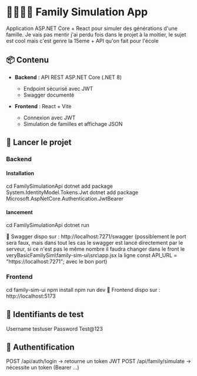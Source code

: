 # 👨‍👩‍👧‍👦 Family Simulation App

Application ASP.NET Core + React pour simuler des générations d'une famille. Je vais pas mentir j'ai perdu fois dans le projet à la moitier, le sujet est cool mais c'est genre la 15eme + API qu'on fait pour l'école

## 📦 Contenu

- **Backend** : API REST ASP.NET Core (.NET 8)
  - Endpoint sécurisé avec JWT
  - Swagger documenté

- **Frontend** : React + Vite
  - Connexion avec JWT
  - Simulation de familles et affichage JSON

## 🚀 Lancer le projet

### Backend

#### Installation

cd FamilySimulationApi
dotnet add package System.IdentityModel.Tokens.Jwt
dotnet add package Microsoft.AspNetCore.Authentication.JwtBearer

#### lancement

cd FamilySimulationApi
dotnet run

📍 Swagger dispo sur : http://localhost:7271/swagger (possiblement le port sera faux, mais dans tout les cas le swagger est lancé directement par le serveur, si ce n'est pas le même nombre il faudra changer dans le front le veryBasicFamilySim\family-sim-ui\src\app.jsx la ligne const API_URL = "https://localhost:7271"; avec le bon port)

### Frontend

cd family-sim-ui
npm install
npm run dev
📍 Frontend dispo sur : http://localhost:5173

## 🧪 Identifiants de test
Username	testuser
Password	Test@123

## 🔐 Authentification
POST /api/auth/login → retourne un token JWT
POST /api/family/simulate → nécessite un token (Bearer ...)